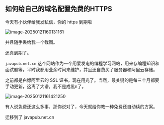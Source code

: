<!--

 * @Author: JavaPub
 * @Date: 2025-01-21 15:59:52
 * @LastEditors: your name
 * @LastEditTime: 2025-01-21 16:28:03
 * @Description: Here is the JavaPub code base. Search JavaPub on the whole web.
 * @FilePath: /JavaPub-Blog/docs/posts/面试与职场/如何给自己的域名配置免费的HTTPS.md
-->
## 如何给自己的域名配置免费的HTTPS


今天有小伙伴给我发私信，你的 https 到期啦

![image-20250121160131161](https://javapub-common-oss.oss-cn-beijing.aliyuncs.com/javapub/202501211601303.png)

并且随手丢给我一个截图。

还真到期了。

`javapub.net.cn` 这个网站作为一个用爱发电的编程学习网站，用来存编程知识和面试题等，平时我都用业余时间来维护，并且还自费买了服务器和阿里云存储。

之前都是白嫖阿里云的 SSL 证书，现在用光了。当然，最关键的是每三个月都要手动更新，这离了大谱，我不是成黑n了。


![image-20250121161421250](https://javapub-common-oss.oss-cn-beijing.aliyuncs.com/javapub/202501211614736.png)

有人说免费还这么多事，那你说对了，今天就给你教一种免费还自动续的方案。

迁移到了 javapub.net.cn

